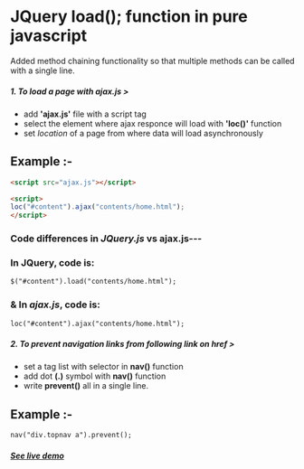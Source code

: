 ﻿# JQuery load(); function in pure javascript
Added method chaining functionality so that multiple methods can be called with a single line.   

##### 1. To load a page with _ajax.js_ >
- add **'ajax.js'** file with a script tag  
- select the element where ajax responce will load with **'loc()'** function  
- set _location_ of a page from where data will load asynchronously  

## Example :-

```html
<script src="ajax.js"></script>
```  
```html
<script>
loc("#content").ajax("contents/home.html");
</script>
```

### Code differences in _JQuery.js_ vs ajax.js---

### In JQuery, code is:

```html
$("#content").load("contents/home.html");
```  


### & In _ajax.js_, code is:

```html 
loc("#content").ajax("contents/home.html");
```  

##### 2. To prevent navigation links from following link on **href** >  
- set a tag list with selector in **nav()** function  
- add dot **(.)** symbol with **nav()** function  
- write **prevent()** all in a single line.  

## Example :-

```html
nav("div.topnav a").prevent();
```

#### [_See live demo_](https://md-riaz.github.io/JQuery_load_with_js/)
